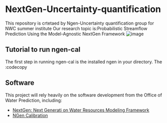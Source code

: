 # NextGen-Uncertainty-quantification
This repository is crtetaed by Ngen-Uncertainty quantification group for NWC summer institute
Our research topic is:Probabilistic Streamflow Prediction Using the Model-Agnostic NextGen Framework
![image](https://github.com/Rezamorovati/NextGen-Uncertainty-quantification/assets/123911532/2c3ceb8d-e450-4368-b5af-cc466be91b19)

## Tutorial to run ngen-cal
The first step in running ngen-cal is the installed ngen in your directory.
The :codecopy

## Software
This project will rely heavily on the software development from the Office of Water Prediction, including:
- [NextGen: Next Generati
on Water Resources Modeling Framework](https://github.com/NOAA-OWP/ngen)
- [NGen Calibration](https://github.com/NOAA-OWP/ngen-cal)


